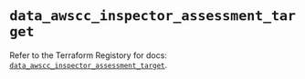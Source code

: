 # `data_awscc_inspector_assessment_target`

Refer to the Terraform Registory for docs: [`data_awscc_inspector_assessment_target`](https://registry.terraform.io/providers/hashicorp/awscc/0.70.0/docs/data-sources/inspector_assessment_target).
